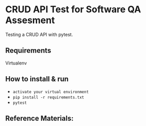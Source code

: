 # CRUD API Test for Software QA Assesment

Testing a CRUD API with pytest.


## Requirements

Virtualenv


## How to install & run
 - `activate your virtual environment`
 - `pip install -r requirements.txt`
 - `pytest`


## Reference Materials:
   
